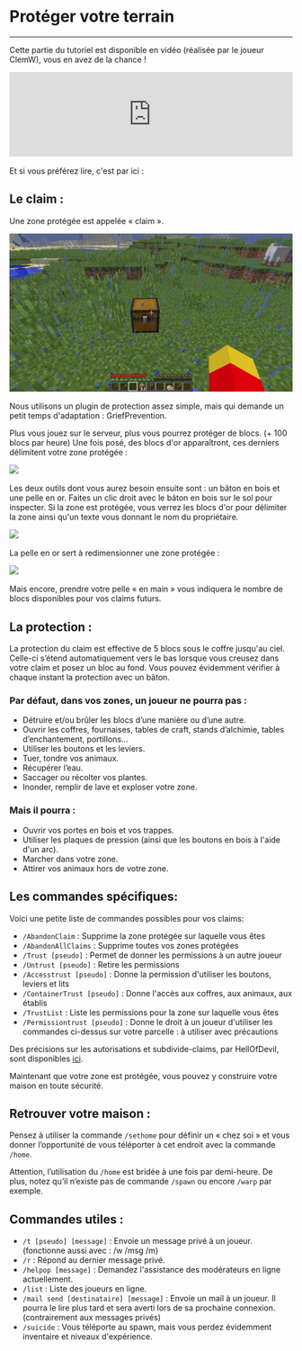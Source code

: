 # Protéger votre terrain

-----

Cette partie du tutoriel est disponible en vidéo \(réalisée par le joueur ClemW\), vous en avez de la chance !

<iframe width="100%" height="auto"
  src="https://www.youtube.com/embed/R3DS8IT8Cio" frameborder="0"
  allow="encrypted-media"
  allowfullscreen>
</iframe>

Et si vous préférez lire, c'est par ici :

## Le claim :

Une zone protégée est appelée « claim ».

![](../.vuepress/assets/claim1.jpg)

Nous utilisons un plugin de protection assez simple, mais qui demande un petit temps d'adaptation : GriefPrevention.

Plus vous jouez sur le serveur, plus vous pourrez protéger de blocs. \(+ 100 blocs par heure\) Une fois posé, des blocs d'or apparaîtront, ces derniers délimitent votre zone protégée :

![](https://play-mc.fr/img/guide/claim2.jpg)

Les deux outils dont vous aurez besoin ensuite sont : un bâton en bois et une pelle en or. Faites un clic droit avec le bâton en bois sur le sol pour inspecter. Si la zone est protégée, vous verrez les blocs d'or pour délimiter la zone ainsi qu'un texte vous donnant le nom du propriétaire.

![](https://play-mc.fr/img/guide/claim3.jpg)

La pelle en or sert à redimensionner une zone protégée :

![](https://play-mc.fr/img/guide/claim4.jpg)

Mais encore, prendre votre pelle « en main » vous indiquera le nombre de blocs disponibles pour vos claims futurs.

## La protection :

La protection du claim est effective de 5 blocs sous le coffre jusqu'au ciel. Celle-ci s’étend automatiquement vers le bas lorsque vous creusez dans votre claim et posez un bloc au fond. Vous pouvez évidemment vérifier à chaque instant la protection avec un bâton.

### Par défaut, dans vos zones, un joueur ne pourra pas :

* Détruire et/ou brûler les blocs d’une manière ou d’une autre.
* Ouvrir les coffres, fournaises, tables de craft, stands d’alchimie, tables d’enchantement, portillons…
* Utiliser les boutons et les leviers.
* Tuer, tondre vos animaux.
* Récupérer l’eau.
* Saccager ou récolter vos plantes.
* Inonder, remplir de lave et exploser votre zone.

### Mais il pourra :

* Ouvrir vos portes en bois et vos trappes.
* Utiliser les plaques de pression \(ainsi que les boutons en bois à l'aide d'un arc\).
* Marcher dans votre zone.
* Attirer vos animaux hors de votre zone.

## Les commandes spécifiques:

Voici une petite liste de commandes possibles pour vos claims:

* `/AbandonClaim` : Supprime la zone protégée sur laquelle vous êtes 
* `/AbandonAllClaims` : Supprime toutes vos zones protégées 
* `/Trust [pseudo]` : Permet de donner les permissions à un autre joueur 
* `/Untrust [pseudo]` : Retire les permissions 
* `/Accesstrust [pseudo]` : Donne la permission d'utiliser les boutons, leviers et lits 
* `/ContainerTrust [pseudo]` : Donne l'accès aux coffres, aux animaux, aux établis 
* `/TrustList` : Liste les permissions pour la zone sur laquelle vous êtes 
* `/Permissiontrust [pseudo]` : Donne le droit à un joueur d'utiliser les commandes ci-dessus sur votre parcelle : à utiliser avec précautions

Des précisions sur les autorisations et subdivide-claims, par HellOfDevil, sont disponibles [ici](https://play-mc.fr/forum/d/147-digressions-sur-les-claims-et-sous-claims).

Maintenant que votre zone est protégée, vous pouvez y construire votre maison en toute sécurité.

## Retrouver votre maison :

Pensez à utiliser la commande `/sethome` pour définir un « chez soi » et vous donner l’opportunité de vous téléporter à cet endroit avec la commande `/home`.

Attention, l’utilisation du `/home` est bridée à une fois par demi-heure. De plus, notez qu’il n’existe pas de commande `/spawn` ou encore `/warp` par exemple.

## Commandes utiles :

* `/t [pseudo] [message]` : Envoie un message privé à un joueur. \(fonctionne aussi avec : /w /msg /m\) 
* `/r` : Répond au dernier message privé. 
* `/helpop [message]` : Demandez l'assistance des modérateurs en ligne actuellement. 
* `/list` : Liste des joueurs en ligne. 
* `/mail send [destinataire] [message]` : Envoie un mail à un joueur. Il pourra le lire plus tard et sera averti lors de sa prochaine connexion. \(contrairement aux messages privés\) 
* `/suicide` : Vous téléporte au spawn, mais vous perdez évidemment inventaire et niveaux d'expérience.

